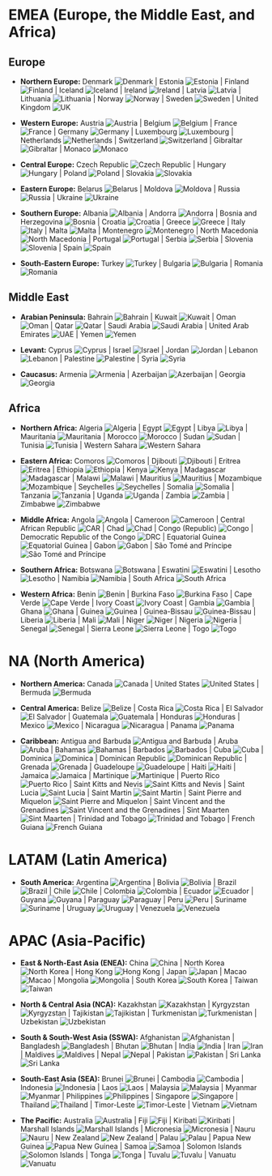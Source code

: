# EMEA (Europe, the Middle East, and Africa)

## Europe
- **Northern Europe:** Denmark ![Denmark](https://flagcdn.com/w20/dk.png) | Estonia ![Estonia](https://flagcdn.com/w20/ee.png) | Finland ![Finland](https://flagcdn.com/w20/fi.png) | Iceland ![Iceland](https://flagcdn.com/w20/is.png) | Ireland ![Ireland](https://flagcdn.com/w20/ie.png) | Latvia ![Latvia](https://flagcdn.com/w20/lv.png) | Lithuania ![Lithuania](https://flagcdn.com/w20/lt.png) | Norway ![Norway](https://flagcdn.com/w20/no.png) | Sweden ![Sweden](https://flagcdn.com/w20/se.png) | United Kingdom ![UK](https://flagcdn.com/w20/gb.png)

- **Western Europe:** Austria ![Austria](https://flagcdn.com/w20/at.png) | Belgium ![Belgium](https://flagcdn.com/w20/be.png) | France ![France](https://flagcdn.com/w20/fr.png) | Germany ![Germany](https://flagcdn.com/w20/de.png) | Luxembourg ![Luxembourg](https://flagcdn.com/w20/lu.png) | Netherlands ![Netherlands](https://flagcdn.com/w20/nl.png) | Switzerland ![Switzerland](https://flagcdn.com/w20/ch.png) | Gibraltar ![Gibraltar](https://flagcdn.com/w20/gi.png) | Monaco ![Monaco](https://flagcdn.com/w20/mc.png)

- **Central Europe:** Czech Republic ![Czech Republic](https://flagcdn.com/w20/cz.png) | Hungary ![Hungary](https://flagcdn.com/w20/hu.png) | Poland ![Poland](https://flagcdn.com/w20/pl.png) | Slovakia ![Slovakia](https://flagcdn.com/w20/sk.png)

- **Eastern Europe:** Belarus ![Belarus](https://flagcdn.com/w20/by.png) | Moldova ![Moldova](https://flagcdn.com/w20/md.png) | Russia ![Russia](https://flagcdn.com/w20/ru.png) | Ukraine ![Ukraine](https://flagcdn.com/w20/ua.png)

- **Southern Europe:** Albania ![Albania](https://flagcdn.com/w20/al.png) | Andorra ![Andorra](https://flagcdn.com/w20/ad.png) | Bosnia and Herzegovina ![Bosnia](https://flagcdn.com/w20/ba.png) | Croatia ![Croatia](https://flagcdn.com/w20/hr.png) | Greece ![Greece](https://flagcdn.com/w20/gr.png) | Italy ![Italy](https://flagcdn.com/w20/it.png) | Malta ![Malta](https://flagcdn.com/w20/mt.png) | Montenegro ![Montenegro](https://flagcdn.com/w20/me.png) | North Macedonia ![North Macedonia](https://flagcdn.com/w20/mk.png) | Portugal ![Portugal](https://flagcdn.com/w20/pt.png) | Serbia ![Serbia](https://flagcdn.com/w20/rs.png) | Slovenia ![Slovenia](https://flagcdn.com/w20/sl.png) | Spain ![Spain](https://flagcdn.com/w20/es.png)

- **South-Eastern Europe:** Turkey ![Turkey](https://flagcdn.com/w20/tr.png) | Bulgaria ![Bulgaria](https://flagcdn.com/w20/bg.png) | Romania ![Romania](https://flagcdn.com/w20/ro.png)


## Middle East
- **Arabian Peninsula:** Bahrain ![Bahrain](https://flagcdn.com/w20/bh.png) | Kuwait ![Kuwait](https://flagcdn.com/w20/kw.png) | Oman ![Oman](https://flagcdn.com/w20/om.png) | Qatar ![Qatar](https://flagcdn.com/w20/qa.png) | Saudi Arabia ![Saudi Arabia](https://flagcdn.com/w20/sa.png) | United Arab Emirates ![UAE](https://flagcdn.com/w20/ae.png) | Yemen ![Yemen](https://flagcdn.com/w20/ye.png)

- **Levant:** Cyprus ![Cyprus](https://flagcdn.com/w20/cy.png) | Israel ![Israel](https://flagcdn.com/w20/il.png) | Jordan ![Jordan](https://flagcdn.com/w20/jo.png) | Lebanon ![Lebanon](https://flagcdn.com/w20/lb.png) | Palestine ![Palestine](https://flagcdn.com/w20/ps.png) | Syria ![Syria](https://flagcdn.com/w20/sy.png)

- **Caucasus:** Armenia ![Armenia](https://flagcdn.com/w20/am.png) | Azerbaijan ![Azerbaijan](https://flagcdn.com/w20/az.png) | Georgia ![Georgia](https://flagcdn.com/w20/ge.png)


## Africa
- **Northern Africa:** Algeria ![Algeria](https://flagcdn.com/w20/dz.png) | Egypt ![Egypt](https://flagcdn.com/w20/eg.png) | Libya ![Libya](https://flagcdn.com/w20/ly.png) | Mauritania ![Mauritania](https://flagcdn.com/w20/mr.png) | Morocco ![Morocco](https://flagcdn.com/w20/ma.png) | Sudan ![Sudan](https://flagcdn.com/w20/sd.png) | Tunisia ![Tunisia](https://flagcdn.com/w20/tn.png) | Western Sahara ![Western Sahara](https://flagcdn.com/w20/eh.png)

- **Eastern Africa:** Comoros ![Comoros](https://flagcdn.com/w20/km.png) | Djibouti ![Djibouti](https://flagcdn.com/w20/dj.png) | Eritrea ![Eritrea](https://flagcdn.com/w20/er.png) | Ethiopia ![Ethiopia](https://flagcdn.com/w20/et.png) | Kenya ![Kenya](https://flagcdn.com/w20/ke.png) | Madagascar ![Madagascar](https://flagcdn.com/w20/mg.png) | Malawi ![Malawi](https://flagcdn.com/w20/mw.png) | Mauritius ![Mauritius](https://flagcdn.com/w20/mu.png) | Mozambique ![Mozambique](https://flagcdn.com/w20/mz.png) | Seychelles ![Seychelles](https://flagcdn.com/w20/sc.png) | Somalia ![Somalia](https://flagcdn.com/w20/so.png) | Tanzania ![Tanzania](https://flagcdn.com/w20/tz.png) | Uganda ![Uganda](https://flagcdn.com/w20/ug.png) | Zambia ![Zambia](https://flagcdn.com/w20/zm.png) | Zimbabwe ![Zimbabwe](https://flagcdn.com/w20/zw.png)

- **Middle Africa:** Angola ![Angola](https://flagcdn.com/w20/ao.png) | Cameroon ![Cameroon](https://flagcdn.com/w20/cm.png) | Central African Republic ![CAR](https://flagcdn.com/w20/cf.png) | Chad ![Chad](https://flagcdn.com/w20/td.png) | Congo (Republic) ![Congo](https://flagcdn.com/w20/cg.png) | Democratic Republic of the Congo ![DRC](https://flagcdn.com/w20/cd.png) | Equatorial Guinea ![Equatorial Guinea](https://flagcdn.com/w20/gq.png) | Gabon ![Gabon](https://flagcdn.com/w20/ga.png) | São Tomé and Príncipe ![São Tomé and Príncipe](https://flagcdn.com/w20/st.png)

- **Southern Africa:** Botswana ![Botswana](https://flagcdn.com/w20/bw.png) | Eswatini ![Eswatini](https://flagcdn.com/w20/sz.png) | Lesotho ![Lesotho](https://flagcdn.com/w20/ls.png) | Namibia ![Namibia](https://flagcdn.com/w20/na.png) | South Africa ![South Africa](https://flagcdn.com/w20/za.png)

- **Western Africa:** Benin ![Benin](https://flagcdn.com/w20/bj.png) | Burkina Faso ![Burkina Faso](https://flagcdn.com/w20/bf.png) | Cape Verde ![Cape Verde](https://flagcdn.com/w20/cv.png) | Ivory Coast ![Ivory Coast](https://flagcdn.com/w20/ci.png) | Gambia ![Gambia](https://flagcdn.com/w20/gm.png) | Ghana ![Ghana](https://flagcdn.com/w20/gh.png) | Guinea ![Guinea](https://flagcdn.com/w20/gn.png) | Guinea-Bissau ![Guinea-Bissau](https://flagcdn.com/w20/gw.png) | Liberia ![Liberia](https://flagcdn.com/w20/lr.png) | Mali ![Mali](https://flagcdn.com/w20/ml.png) | Niger ![Niger](https://flagcdn.com/w20/ne.png) | Nigeria ![Nigeria](https://flagcdn.com/w20/ng.png) | Senegal ![Senegal](https://flagcdn.com/w20/sn.png) | Sierra Leone ![Sierra Leone](https://flagcdn.com/w20/sl.png) | Togo ![Togo](https://flagcdn.com/w20/tg.png)


# NA (North America)
- **Northern America:** Canada ![Canada](https://flagcdn.com/w20/ca.png) | United States ![United States](https://flagcdn.com/w20/us.png) | Bermuda ![Bermuda](https://flagcdn.com/w20/bm.png)

- **Central America:** Belize ![Belize](https://flagcdn.com/w20/bz.png) | Costa Rica ![Costa Rica](https://flagcdn.com/w20/cr.png) | El Salvador ![El Salvador](https://flagcdn.com/w20/sv.png) | Guatemala ![Guatemala](https://flagcdn.com/w20/gt.png) | Honduras ![Honduras](https://flagcdn.com/w20/hn.png) | Mexico ![Mexico](https://flagcdn.com/w20/mx.png) | Nicaragua ![Nicaragua](https://flagcdn.com/w20/ni.png) | Panama ![Panama](https://flagcdn.com/w20/pa.png)

- **Caribbean:** Antigua and Barbuda ![Antigua and Barbuda](https://flagcdn.com/w20/ag.png) | Aruba ![Aruba](https://flagcdn.com/w20/aw.png) | Bahamas ![Bahamas](https://flagcdn.com/w20/bs.png) | Barbados ![Barbados](https://flagcdn.com/w20/bb.png) | Cuba ![Cuba](https://flagcdn.com/w20/cu.png) | Dominica ![Dominica](https://flagcdn.com/w20/dm.png) | Dominican Republic ![Dominican Republic](https://flagcdn.com/w20/do.png) | Grenada ![Grenada](https://flagcdn.com/w20/gd.png) | Guadeloupe ![Guadeloupe](https://flagcdn.com/w20/gp.png) | Haiti ![Haiti](https://flagcdn.com/w20/ht.png) | Jamaica ![Jamaica](https://flagcdn.com/w20/jm.png) | Martinique ![Martinique](https://flagcdn.com/w20/mq.png) | Puerto Rico ![Puerto Rico](https://flagcdn.com/w20/pr.png) | Saint Kitts and Nevis ![Saint Kitts and Nevis](https://flagcdn.com/w20/kn.png) | Saint Lucia ![Saint Lucia](https://flagcdn.com/w20/lc.png) | Saint Martin ![Saint Martin](https://flagcdn.com/w20/mf.png) | Saint Pierre and Miquelon ![Saint Pierre and Miquelon](https://flagcdn.com/w20/pm.png) | Saint Vincent and the Grenadines ![Saint Vincent and the Grenadines](https://flagcdn.com/w20/vc.png) | Sint Maarten ![Sint Maarten](https://flagcdn.com/w20/sx.png) | Trinidad and Tobago ![Trinidad and Tobago](https://flagcdn.com/w20/tt.png) | French Guiana ![French Guiana](https://flagcdn.com/w20/gf.png)


# LATAM (Latin America)
- **South America:** Argentina ![Argentina](https://flagcdn.com/w20/ar.png) | Bolivia ![Bolivia](https://flagcdn.com/w20/bo.png) | Brazil ![Brazil](https://flagcdn.com/w20/br.png) | Chile ![Chile](https://flagcdn.com/w20/cl.png) | Colombia ![Colombia](https://flagcdn.com/w20/co.png) | Ecuador ![Ecuador](https://flagcdn.com/w20/ec.png) | Guyana ![Guyana](https://flagcdn.com/w20/gy.png) | Paraguay ![Paraguay](https://flagcdn.com/w20/py.png) | Peru ![Peru](https://flagcdn.com/w20/pe.png) | Suriname ![Suriname](https://flagcdn.com/w20/sr.png) | Uruguay ![Uruguay](https://flagcdn.com/w20/uy.png) | Venezuela ![Venezuela](https://flagcdn.com/w20/ve.png)
 

# APAC (Asia-Pacific)
- **East & North-East Asia (ENEA):** China ![China](https://flagcdn.com/w20/cn.png) | North Korea ![North Korea](https://flagcdn.com/w20/kp.png) | Hong Kong ![Hong Kong](https://flagcdn.com/w20/hk.png) | Japan ![Japan](https://flagcdn.com/w20/jp.png) | Macao ![Macao](https://flagcdn.com/w20/mo.png) | Mongolia ![Mongolia](https://flagcdn.com/w20/mn.png) | South Korea ![South Korea](https://flagcdn.com/w20/kr.png) | Taiwan ![Taiwan](https://flagcdn.com/w20/tw.png)

- **North & Central Asia (NCA):** Kazakhstan ![Kazakhstan](https://flagcdn.com/w20/kz.png) | Kyrgyzstan ![Kyrgyzstan](https://flagcdn.com/w20/kg.png) | Tajikistan ![Tajikistan](https://flagcdn.com/w20/tj.png) | Turkmenistan ![Turkmenistan](https://flagcdn.com/w20/tm.png) | Uzbekistan ![Uzbekistan](https://flagcdn.com/w20/uz.png)

- **South & South-West Asia (SSWA):** Afghanistan ![Afghanistan](https://flagcdn.com/w20/af.png) | Bangladesh ![Bangladesh](https://flagcdn.com/w20/bd.png) | Bhutan ![Bhutan](https://flagcdn.com/w20/bt.png) | India ![India](https://flagcdn.com/w20/in.png) | Iran ![Iran](https://flagcdn.com/w20/ir.png) | Maldives ![Maldives](https://flagcdn.com/w20/mv.png) | Nepal ![Nepal](https://flagcdn.com/w20/np.png) | Pakistan ![Pakistan](https://flagcdn.com/w20/pk.png) | Sri Lanka ![Sri Lanka](https://flagcdn.com/w20/lk.png)

- **South-East Asia (SEA):** Brunei ![Brunei](https://flagcdn.com/w20/bn.png) | Cambodia ![Cambodia](https://flagcdn.com/w20/kh.png) | Indonesia ![Indonesia](https://flagcdn.com/w20/id.png) | Laos ![Laos](https://flagcdn.com/w20/la.png) | Malaysia ![Malaysia](https://flagcdn.com/w20/my.png) | Myanmar ![Myanmar](https://flagcdn.com/w20/mm.png) | Philippines ![Philippines](https://flagcdn.com/w20/ph.png) | Singapore ![Singapore](https://flagcdn.com/w20/sg.png) | Thailand ![Thailand](https://flagcdn.com/w20/th.png) | Timor-Leste ![Timor-Leste](https://flagcdn.com/w20/tl.png) | Vietnam ![Vietnam](https://flagcdn.com/w20/vn.png)

- **The Pacific:** Australia ![Australia](https://flagcdn.com/w20/au.png) | Fiji ![Fiji](https://flagcdn.com/w20/fj.png) | Kiribati ![Kiribati](https://flagcdn.com/w20/ki.png) | Marshall Islands ![Marshall Islands](https://flagcdn.com/w20/mh.png) | Micronesia ![Micronesia](https://flagcdn.com/w20/fm.png) | Nauru ![Nauru](https://flagcdn.com/w20/nr.png) | New Zealand ![New Zealand](https://flagcdn.com/w20/nz.png) | Palau ![Palau](https://flagcdn.com/w20/pw.png) | Papua New Guinea ![Papua New Guinea](https://flagcdn.com/w20/pg.png) | Samoa ![Samoa](https://flagcdn.com/w20/ws.png) | Solomon Islands ![Solomon Islands](https://flagcdn.com/w20/sb.png) | Tonga ![Tonga](https://flagcdn.com/w20/to.png) | Tuvalu ![Tuvalu](https://flagcdn.com/w20/tv.png) | Vanuatu ![Vanuatu](https://flagcdn.com/w20/vu.png)
